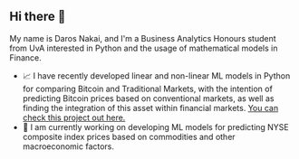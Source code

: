 ## Hi there 👋

My name is Daros Nakai, and I'm a Business Analytics Honours student from UvA interested in Python and the usage of mathematical models in Finance. 

- 📈 I have recently developed linear and non-linear ML models in Python for comparing Bitcoin and Traditional Markets, with the intention of predicting Bitcoin prices based on conventional markets, as well as finding the integration of this asset within financial markets. [You can check this project out here.](https://github.com/darosnakai/btc-modeling)
- 🔭 I am currently working on developing ML models for predicting NYSE composite index prices based on commodities and other macroeconomic factors.

<!--
**darosnakai/darosnakai** is a ✨ _special_ ✨ repository because its `README.md` (this file) appears on your GitHub profile.

Here are some ideas to get you started:

- 🔭 I’m currently working on ...
- 🌱 I’m currently learning ...
- 👯 I’m looking to collaborate on ...
- 🤔 I’m looking for help with ...
- 💬 Ask me about ...
- 📫 How to reach me: ...
- 😄 Pronouns: ...
- ⚡ Fun fact: ...
-->

